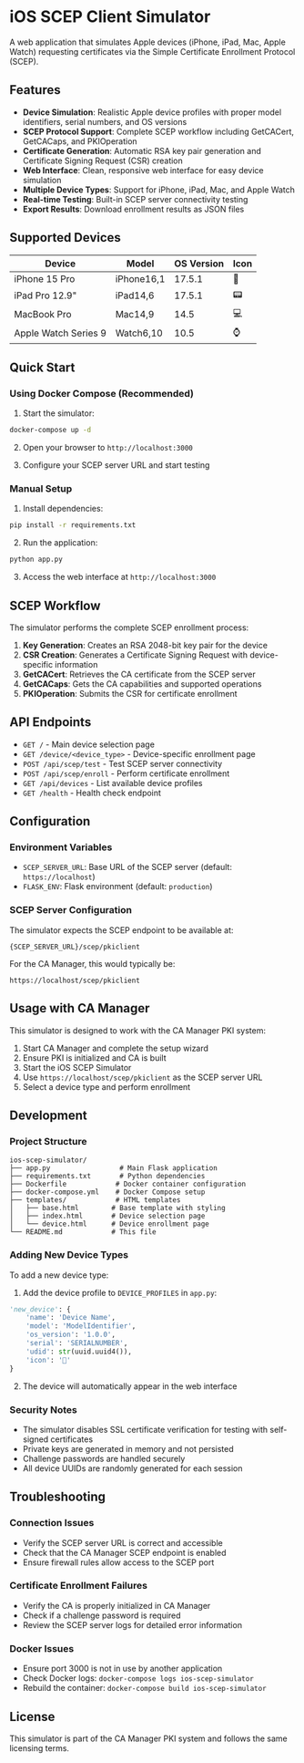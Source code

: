 # iOS SCEP Client Simulator

A web application that simulates Apple devices (iPhone, iPad, Mac, Apple Watch) requesting certificates via the Simple Certificate Enrollment Protocol (SCEP).

## Features

- **Device Simulation**: Realistic Apple device profiles with proper model identifiers, serial numbers, and OS versions
- **SCEP Protocol Support**: Complete SCEP workflow including GetCACert, GetCACaps, and PKIOperation
- **Certificate Generation**: Automatic RSA key pair generation and Certificate Signing Request (CSR) creation
- **Web Interface**: Clean, responsive web interface for easy device simulation
- **Multiple Device Types**: Support for iPhone, iPad, Mac, and Apple Watch
- **Real-time Testing**: Built-in SCEP server connectivity testing
- **Export Results**: Download enrollment results as JSON files

## Supported Devices

| Device | Model | OS Version | Icon |
|--------|-------|------------|------|
| iPhone 15 Pro | iPhone16,1 | 17.5.1 | 📱 |
| iPad Pro 12.9" | iPad14,6 | 17.5.1 | 📟 |
| MacBook Pro | Mac14,9 | 14.5 | 💻 |
| Apple Watch Series 9 | Watch6,10 | 10.5 | ⌚ |

## Quick Start

### Using Docker Compose (Recommended)

1. Start the simulator:
```bash
docker-compose up -d
```

2. Open your browser to `http://localhost:3000`

3. Configure your SCEP server URL and start testing

### Manual Setup

1. Install dependencies:
```bash
pip install -r requirements.txt
```

2. Run the application:
```bash
python app.py
```

3. Access the web interface at `http://localhost:3000`

## SCEP Workflow

The simulator performs the complete SCEP enrollment process:

1. **Key Generation**: Creates an RSA 2048-bit key pair for the device
2. **CSR Creation**: Generates a Certificate Signing Request with device-specific information
3. **GetCACert**: Retrieves the CA certificate from the SCEP server
4. **GetCACaps**: Gets the CA capabilities and supported operations
5. **PKIOperation**: Submits the CSR for certificate enrollment

## API Endpoints

- `GET /` - Main device selection page
- `GET /device/<device_type>` - Device-specific enrollment page
- `POST /api/scep/test` - Test SCEP server connectivity
- `POST /api/scep/enroll` - Perform certificate enrollment
- `GET /api/devices` - List available device profiles
- `GET /health` - Health check endpoint

## Configuration

### Environment Variables

- `SCEP_SERVER_URL`: Base URL of the SCEP server (default: `https://localhost`)
- `FLASK_ENV`: Flask environment (default: `production`)

### SCEP Server Configuration

The simulator expects the SCEP endpoint to be available at:
```
{SCEP_SERVER_URL}/scep/pkiclient
```

For the CA Manager, this would typically be:
```
https://localhost/scep/pkiclient
```

## Usage with CA Manager

This simulator is designed to work with the CA Manager PKI system:

1. Start CA Manager and complete the setup wizard
2. Ensure PKI is initialized and CA is built
3. Start the iOS SCEP Simulator
4. Use `https://localhost/scep/pkiclient` as the SCEP server URL
5. Select a device type and perform enrollment

## Development

### Project Structure

```
ios-scep-simulator/
├── app.py                 # Main Flask application
├── requirements.txt       # Python dependencies
├── Dockerfile            # Docker container configuration
├── docker-compose.yml    # Docker Compose setup
├── templates/            # HTML templates
│   ├── base.html        # Base template with styling
│   ├── index.html       # Device selection page
│   └── device.html      # Device enrollment page
└── README.md            # This file
```

### Adding New Device Types

To add a new device type:

1. Add the device profile to `DEVICE_PROFILES` in `app.py`:
```python
'new_device': {
    'name': 'Device Name',
    'model': 'ModelIdentifier',
    'os_version': '1.0.0',
    'serial': 'SERIALNUMBER',
    'udid': str(uuid.uuid4()),
    'icon': '📱'
}
```

2. The device will automatically appear in the web interface

### Security Notes

- The simulator disables SSL certificate verification for testing with self-signed certificates
- Private keys are generated in memory and not persisted
- Challenge passwords are handled securely
- All device UUIDs are randomly generated for each session

## Troubleshooting

### Connection Issues

- Verify the SCEP server URL is correct and accessible
- Check that the CA Manager SCEP endpoint is enabled
- Ensure firewall rules allow access to the SCEP port

### Certificate Enrollment Failures

- Verify the CA is properly initialized in CA Manager
- Check if a challenge password is required
- Review the SCEP server logs for detailed error information

### Docker Issues

- Ensure port 3000 is not in use by another application
- Check Docker logs: `docker-compose logs ios-scep-simulator`
- Rebuild the container: `docker-compose build ios-scep-simulator`

## License

This simulator is part of the CA Manager PKI system and follows the same licensing terms.